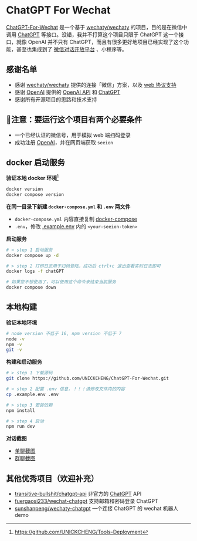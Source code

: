 # ChatGPT For Wechat

[ChatGPT-For-Wechat](https://github.com/UNICKCHENG/ChatGPT-For-Wechat) 是一个基于 [wechaty/wechaty](https://github.com/wechaty/wechaty) 的项目，目的是在微信中调用 [ChatGPT](https://openai.com/blog/chatgpt/) 等接口。没错，我并不打算这个项目只限于 ChatGPT  这一个接口，就像 OpenAI 并不只有 ChatGPT，而且有很多更好地项目已经实现了这个功能，甚至也集成到了 [微信对话开放平台](https://openai.weixin.qq.com/) 、小程序等。

## 感谢名单

- 感谢 [wechaty/wechaty](https://github.com/wechaty/wechaty) 提供的连接「微信」方案，以及 [web 协议支持](https://wechaty.js.org/2021/04/13/wechaty-uos-web/)
- 感谢 [OpenAI](https://openai.com/api/) 提供的 [OpenAI API](https://beta.openai.com/docs/api-reference/introduction) 和 [ChatGPT](https://openai.com/blog/chatgpt/)
- 感谢所有开源项目的思路和技术支持

## 📌**注意：要运行这个项目有两个必要条件**

- 一个已经认证的微信号，用于模拟 web 端扫码登录
- 成功注册 [OpenAI](https://openai.com/api/)，并在网页端获取 `seeion`

## docker 启动服务

**验证本地 docker 环境**[^1]
```bash
docker version
docker compose version
```

**在同一目录下新建 `docker-compose.yml` 和 `.env` 两文件**

- `docker-compose.yml` 内容直接复制 [docker-compose](https://github.com/UNICKCHENG/ChatGPT-For-Wechat/blob/main/docker-compose.yml)
- `.env`，修改 [.example.env](https://github.com/UNICKCHENG/ChatGPT-For-Wechat/blob/main/.example.env) 内的 `<your-seeion-token>`

**启动服务**
```bash
# > step 1 启动服务
docker compose up -d

# > step 2 打印日志用于扫码登陆，成功后 ctrl+c 退出查看实时日志即可
docker logs -f chatGPT

# 如果您不想使用了，可以使用这个命令来结束当前服务
docker compose down
```

## 本地构建

**验证本地环境**
```bash
# node version 不低于 16, npm version 不低于 7
node -v
npm -v
git -v
```

**构建和启动服务**
```bash
# > step 1 下载源码
git clone https://github.com/UNICKCHENG/ChatGPT-For-Wechat.git

# > step 2 配置 .env 信息，！！！请修改文件内的内容
cp .example.env .env

# > step 3 安装依赖
npm install

# > step 4 启动
npm run dev
```

**对话截图**
- [单聊截图](./assets/3437A986-FB88-45DE-B881-C38CCC445BA1.jpeg)
- [群聊截图](./assets/DDB677D9-DFE8-4843-980E-9304B64C29D5.jpeg)

## 其他优秀项目（欢迎补充）

- [transitive-bullshit/chatgpt-api](https://github.com/transitive-bullshit/chatgpt-api) 非官方的 [ChatGPT](https://openai.com/blog/chatgpt/) API
- [fuergaosi233/wechat-chatgpt](https://github.com/fuergaosi233/wechat-chatgpt) 支持邮箱和密码登录 ChatGPT
- [sunshanpeng/wechaty-chatgpt](https://github.com/sunshanpeng/wechaty-chatgpt) 一个连接 ChatGPT 的 wechat 机器人 demo


[^1]: https://github.com/UNICKCHENG/Tools-Deployment